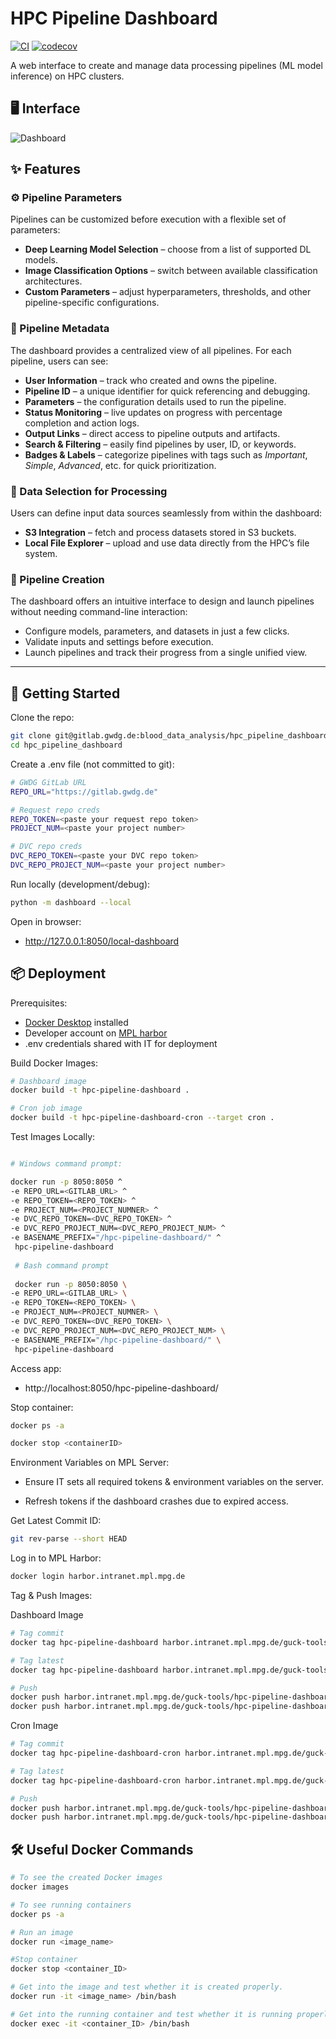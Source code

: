 # HPC Pipeline Dashboard  
  
[![CI](https://github.com/RaghavaAlajangi/hpc_pipeline_dashboard/actions/workflows/ci.yml/badge.svg)](https://github.com/RaghavaAlajangi/hpc_pipeline_dashboard/actions/workflows/ci.yml)
[![codecov](https://codecov.io/gh/RaghavaAlajangi/hpc_pipeline_dashboard/branch/main/graph/badge.svg?token=Z4FAPNDJWN)](https://codecov.io/gh/RaghavaAlajangi/hpc_pipeline_dashboard)

A web interface to create and manage data processing pipelines (ML model inference) on HPC clusters.  

## 🖥 Interface  

![Dashboard](https://github.com/user-attachments/assets/719c8c9a-459c-4f1d-abce-2b59b7e9d153)   

## ✨ Features  

### ⚙️ Pipeline Parameters  
Pipelines can be customized before execution with a flexible set of parameters:  
- **Deep Learning Model Selection** – choose from a list of supported DL models.  
- **Image Classification Options** – switch between available classification architectures.  
- **Custom Parameters** – adjust hyperparameters, thresholds, and other pipeline-specific configurations.  

### 📂 Pipeline Metadata  
The dashboard provides a centralized view of all pipelines. For each pipeline, users can see:  
- **User Information** – track who created and owns the pipeline.  
- **Pipeline ID** – a unique identifier for quick referencing and debugging.  
- **Parameters** – the configuration details used to run the pipeline.  
- **Status Monitoring** – live updates on progress with percentage completion and action logs.  
- **Output Links** – direct access to pipeline outputs and artifacts.  
- **Search & Filtering** – easily find pipelines by user, ID, or keywords.  
- **Badges & Labels** – categorize pipelines with tags such as *Important*, *Simple*, *Advanced*, etc. for quick prioritization.  

### 📑 Data Selection for Processing  
Users can define input data sources seamlessly from within the dashboard:  
- **S3 Integration** – fetch and process datasets stored in S3 buckets.  
- **Local File Explorer** – upload and use data directly from the HPC’s file system.  

### 🚀 Pipeline Creation  
The dashboard offers an intuitive interface to design and launch pipelines without needing command-line interaction:  
- Configure models, parameters, and datasets in just a few clicks.  
- Validate inputs and settings before execution.  
- Launch pipelines and track their progress from a single unified view.  


---

## 🚀 Getting Started  

Clone the repo:  
```bash
git clone git@gitlab.gwdg.de:blood_data_analysis/hpc_pipeline_dashboard.git
cd hpc_pipeline_dashboard
```

Create a .env file (not committed to git):

```bash
# GWDG GitLab URL
REPO_URL="https://gitlab.gwdg.de"

# Request repo creds
REPO_TOKEN=<paste your request repo token>
PROJECT_NUM=<paste your project number>

# DVC repo creds
DVC_REPO_TOKEN=<paste your DVC repo token>
DVC_REPO_PROJECT_NUM=<paste your project number>

```

Run locally (development/debug):

```bash
python -m dashboard --local

```
Open in browser: 

- http://127.0.0.1:8050/local-dashboard


## 📦 Deployment

Prerequisites:

- [Docker Desktop](https://docs.docker.com/get-docker/) installed
- Developer account on [MPL harbor](https://harbor.intranet.mpl.mpg.de/)
- .env credentials shared with IT for deployment


Build Docker Images:

```bash
# Dashboard image
docker build -t hpc-pipeline-dashboard .

# Cron job image
docker build -t hpc-pipeline-dashboard-cron --target cron .
```

Test Images Locally:

```bash

# Windows command prompt:

docker run -p 8050:8050 ^
-e REPO_URL=<GITLAB_URL> ^
-e REPO_TOKEN=<REPO_TOKEN> ^
-e PROJECT_NUM=<PROJECT_NUMNER> ^
-e DVC_REPO_TOKEN=<DVC_REPO_TOKEN> ^
-e DVC_REPO_PROJECT_NUM=<DVC_REPO_PROJECT_NUM> ^
-e BASENAME_PREFIX="/hpc-pipeline-dashboard/" ^
 hpc-pipeline-dashboard
 
 # Bash command prompt
 
 docker run -p 8050:8050 \
-e REPO_URL=<GITLAB_URL> \
-e REPO_TOKEN=<REPO_TOKEN> \
-e PROJECT_NUM=<PROJECT_NUMNER> \
-e DVC_REPO_TOKEN=<DVC_REPO_TOKEN> \
-e DVC_REPO_PROJECT_NUM=<DVC_REPO_PROJECT_NUM> \
-e BASENAME_PREFIX="/hpc-pipeline-dashboard/" \
 hpc-pipeline-dashboard
```
Access app:

- http://localhost:8050/hpc-pipeline-dashboard/

Stop container:

```bash
docker ps -a

docker stop <containerID>
```
Environment Variables on MPL Server:

- Ensure IT sets all required tokens & environment variables on the server.

- Refresh tokens if the dashboard crashes due to expired access.

Get Latest Commit ID: 

```bash
git rev-parse --short HEAD
```

Log in to MPL Harbor:

```bash
docker login harbor.intranet.mpl.mpg.de
```
Tag & Push Images:

Dashboard Image

```bash
# Tag commit
docker tag hpc-pipeline-dashboard harbor.intranet.mpl.mpg.de/guck-tools/hpc-pipeline-dashboard:<commitID>

# Tag latest
docker tag hpc-pipeline-dashboard harbor.intranet.mpl.mpg.de/guck-tools/hpc-pipeline-dashboard:latest

# Push
docker push harbor.intranet.mpl.mpg.de/guck-tools/hpc-pipeline-dashboard:<commitID>
docker push harbor.intranet.mpl.mpg.de/guck-tools/hpc-pipeline-dashboard:latest

```

Cron Image

```bash
# Tag commit
docker tag hpc-pipeline-dashboard-cron harbor.intranet.mpl.mpg.de/guck-tools/hpc-pipeline-dashboard-cron:<commitID>

# Tag latest
docker tag hpc-pipeline-dashboard-cron harbor.intranet.mpl.mpg.de/guck-tools/hpc-pipeline-dashboard-cron:latest

# Push
docker push harbor.intranet.mpl.mpg.de/guck-tools/hpc-pipeline-dashboard-cron:<commitID>
docker push harbor.intranet.mpl.mpg.de/guck-tools/hpc-pipeline-dashboard-cron:latest

```


## 🛠 Useful Docker Commands

```bash
# To see the created Docker images
docker images

# To see running containers
docker ps -a

# Run an image
docker run <image_name>

#Stop container
docker stop <container_ID>

# Get into the image and test whether it is created properly.
docker run -it <image_name> /bin/bash

# Get into the running container and test whether it is running properly.
docker exec -it <container_ID> /bin/bash
```
